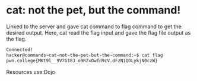 # cat: not the pet, but the command!
Linked to the server and gave cat command to flag command to get the desired output. Here, cat read the flag input and gave the flag file output as the flag.
```bash
Connected!
hacker@commands~cat-not-the-pet-but-the-command:~$ cat flag
pwn.college{MKt9l__9V7G18J_o9RZxOwfd9cV.dFzN1QDLykjN0czW}
```
Resources use:Dojo
